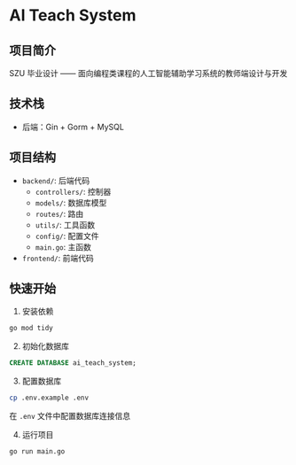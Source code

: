 # AI Teach System

## 项目简介

SZU 毕业设计 —— 面向编程类课程的人工智能辅助学习系统的教师端设计与开发

## 技术栈

- 后端：Gin + Gorm + MySQL

## 项目结构

- `backend/`: 后端代码
    - `controllers/`: 控制器
    - `models/`: 数据库模型
    - `routes/`: 路由
    - `utils/`: 工具函数
    - `config/`: 配置文件
    - `main.go`: 主函数
- `frontend/`: 前端代码

## 快速开始

1. 安装依赖

```bash
go mod tidy
```

2. 初始化数据库

```SQL
CREATE DATABASE ai_teach_system;
```

3. 配置数据库

```bash
cp .env.example .env
```

在 `.env` 文件中配置数据库连接信息

4. 运行项目

```bash
go run main.go
```
